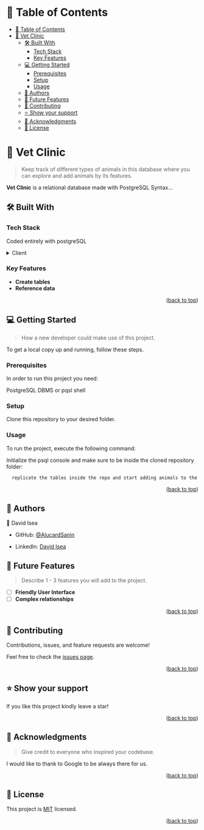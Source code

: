 <a name="readme-top"></a>

<!--
HOW TO USE:
This is an example of how you may give instructions on setting up your project locally.

Modify this file to match your project and remove sections that don't apply.

REQUIRED SECTIONS:
- Table of Contents
- About the Project
  - Built With
  - Live Demo
- Getting Started
- Authors
- Future Features
- Contributing
- Show your support
- Acknowledgements
- License

OPTIONAL SECTIONS:
- FAQ

After you're finished please remove all the comments and instructions!
-->

<!-- TABLE OF CONTENTS -->

# 📗 Table of Contents
- [📗 Table of Contents](#-table-of-contents)
- [📖 Vet Clinic ](#-school-library-)
  - [🛠 Built With ](#-built-with-)
    - [Tech Stack ](#tech-stack-)
    - [Key Features ](#key-features-)
  - [💻 Getting Started ](#-getting-started-)
    - [Prerequisites](#prerequisites)
    - [Setup](#setup)
    - [Usage](#usage)
  - [👥 Authors ](#-authors-)
  - [🔭 Future Features ](#-future-features-)
  - [🤝 Contributing ](#-contributing-)
  - [⭐️ Show your support ](#️-show-your-support-)
  - [🙏 Acknowledgments ](#-acknowledgments-)
  - [📝 License ](#-license-)

<!-- PROJECT DESCRIPTION -->

# 📖 Vet Clinic <a name="about-project"></a>

>Keep track of different types of animals in this database where you can explore and add animals by its features.

**Vet Clinic** is a relational database made with PostgreSQL Syntax...

## 🛠 Built With <a name="built-with"></a>

### Tech Stack <a name="tech-stack"></a>

Coded entirely with postgreSQL

<details>
  <summary>Client</summary>
  <ul>
    <li><a href="https://www.postgresql.org/">
    Postgre</a></li>
  </ul>
</details>

<!-- Features -->

### Key Features <a name="key-features"></a>

- **Create tables**
- **Reference data**

<p align="right">(<a href="#readme-top">back to top</a>)</p>

<!-- GETTING STARTED -->

## 💻 Getting Started <a name="getting-started"></a>

> How a new developer could make use of this project.

To get a local copy up and running, follow these steps.

### Prerequisites

In order to run this project you need:

PostgreSQL DBMS or pqsl shell


### Setup

Clone this repository to your desired folder.


### Usage

To run the project, execute the following command:


Initialize the psql console and make sure to be inside the cloned repository folder:

```sh
  replicate the tables inside the repo and start adding animals to the table
```

<p align="right">(<a href="#readme-top">back to top</a>)</p>

<!-- AUTHORS -->

## 👥 Authors <a name="authors"></a>


👤 David Isea

- GitHub: [@AlucardSanin](https://github.com/AlucardSanin)

- LinkedIn: [David Isea](https://www.linkedin.com/in/davidisea/)

<!-- FUTURE FEATURES -->

## 🔭 Future Features <a name="future-features"></a>

> Describe 1 - 3 features you will add to the project.

- [ ] **Friendly User Interface**
- [ ] **Complex relationships**

<p align="right">(<a href="#readme-top">back to top</a>)</p>

<!-- CONTRIBUTING -->

## 🤝 Contributing <a name="contributing"></a>

Contributions, issues, and feature requests are welcome!

Feel free to check the [issues page](../../issues/).

<p align="right">(<a href="#readme-top">back to top</a>)</p>

<!-- SUPPORT -->

## ⭐️ Show your support <a name="support"></a>


If you like this project kindly leave a star!

<p align="right">(<a href="#readme-top">back to top</a>)</p>

<!-- ACKNOWLEDGEMENTS -->

## 🙏 Acknowledgments <a name="acknowledgements"></a>

> Give credit to everyone who inspired your codebase.

I would like to thank to Google to be always there for us.

<p align="right">(<a href="#readme-top">back to top</a>)</p>

<!-- LICENSE -->

## 📝 License <a name="license"></a>

This project is [MIT](./LICENSE) licensed.


<p align="right">(<a href="#readme-top">back to top</a>)</p>
